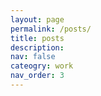 ```yaml
---
layout: page
permalink: /posts/
title: posts
description: 
nav: false
cateogry: work
nav_order: 3
---
```


<html>

<head>
    <title>Posts</title>
        <style>
            .horizontal-nav {
                display: inherit;
                justify-content: space-between;
                align-items: center;
                list-style: flex;
                padding: 0;
                margin: 10;
                }

                .horizontal-nav li {
                margin: 0 15px;
                }

                .horizontal-nav li a {
                background-color: white;
                text-decoration: none;
                color: #333;
                }
    </style>

</head>


<body>
    <div class="navbar">
        <ul class="horizontal-nav">
            <li><a href="#working-hours">Working Hours Tracker</a></li>
            <li><a href="#what-is-a-phd">What is a PhD</a></li>
            <li><a href="#research-tools">Research Tools</a></li>
            <li><a href="#cognitive-bias">Cognitive Bias</a></li>
            <li><a href="#interdisciplinarity">Interdisciplinarity</a></li>
            <li><a href="#big-tech-fines">Big Tech Fines 2023</a></li>
        </ul>
    </div>
    

<p id="interdisciplinarity"></p>
<h4>Interdisciplinarity</h4>
<h7>An interdisciplinary study means integrating the contributions from different disciplines. It involves getting familiar with, adherence to, and selecting what approaches from various fields would best produce the desired outcome. A publication could lead the development of novel solutions to complex research questions, reach a larger audience and have a great impact on society <a href="https://doi.org/10.1057/s41599-019-0352-4">[1]</a><a href="https://doi.org/10.1371/journal.pcbi.0010006">[2]</a>.
<br><br>
Some definitions from <a href="https://pubmed.ncbi.nlm.nih.gov/17330451/">[3]</a>:
<li>Disciplinarity: the study of a specific subject or field, focusing on its own rules, methods, and principles.</li>
<li>Multidisciplinarity: the study of a subject from multiple different disciplines simultaneously, but the disciplines remain separate from each other.</li>
<li>Interdisciplinarity: the study of approaches from different disciplines into a new and coherent whole.</li>
<li>Transdisciplinarity: the study that integrates and transcends disciplinary boundaries, bridging humanities and sciences.</li>
<br>
Quickly in practice, writing an interdisciplinary research paper requires explaining why focusing on just one topic is insufficient, as well as outlining the disciplines that should be included, their motivations, and their points of view <a href="https://www.southwestern.edu/live/files/3946-interdisciplinary">[4]</a>. So far so good, but how is it possible to submit the paper then? It is challenging finding suitable outlets for publication (and reviewers), as well as in meeting the standards and demonstrate the impact across different disciplines. The communication to specialized researcher in a single topic may have their own clique and may not want to include different perspectives, but a few sensational and complex terms might be added to get their attention. When a talk is given, there should be less use of acronyms and technical vocabulary since it's not good to focus just on a single or a small group of specialized people, the audience is various and might be also outside the room. To encourage the development of a cohesive research team of researchers from several fields, more effort is required <a href="https://doi.org/10.1371/journal.pone.0267234">[5]</a> <a href="https://www.siliconrepublic.com/careers/imposter-syndrome-diversity-underrepresented-employees-inclusion">underrepresented background</a>.
<br><br>
I had the opportunity to chat with seniors about this topic, and I have collected some of their thoughts. I didn't ask for their permission to share their names, so I will keep them anonymous. From a professor at CMU: <em>"you need to find the magic words to interact with specialized people"</em>. From a former professor at MIT, now in the industry: <em>"with literature classes and washing machine classes, you can build great eyes and great hands, because you’ll be able to learn from one subject and apply it to another"</em>. 
<br><br>
Interdisciplinarity has a comorbidity with the <a href="https://www.siliconrepublic.com/advice/types-of-imposter-syndrome">impostor syndrome</a>. But being stupid is not so bad <a href="https://doi.org/10.1242/jcs.033340">[6]</a>. An italian economics, Piero Formica, gave a insightful <a href="https://www.youtube.com/watch?v=pxj8o7m0a8s">TED Talk</a> in italian, but caption are available. He reports in particular the story about <a href="https://en.wikipedia.org/wiki/John_Harrison">John Harriston</a> and mentions about <a href="https://www.gutenberg.org/files/3020/3020-h/3020-h.htm#link2H_4_0008">William Hazlitt</a>, <a href="http://www.jstor.org/stable/20013918">Socrates</a>, and <a href="https://plato.stanford.edu/archives/win2021/entries/cusanus/">Nicolas of Cusa</a>. 
</h7>

<hr class="section-divider">

<p id="cognitive-bias"></p>
<h4>Cognitive Bias</h4>
<h7>Cognitive biases and heuristics serve as mental shortcuts that enable individuals to simplify the complexity of tasks when making judgments and choices. Biases, in turn, arise as the disparities between expected or ideal behavior.</h7>
<p> I like this representation arranged and designed by John Manoogian III (jm3). Categories and descriptions originally by Buster Benson.</p>
<img src="https://pieroromare.github.io/assets/img/cognitive_bias_codex.svg" alt="Cognitive Bias Codex" width="770">

<hr class="section-divider">

<p id="research-tools"></p>
<h4>Research Tools</h4>
<h7>This is my collection of research tools for academic and scholarly pursuits. These tools enhance my productivity and help me stay organized throughout my journey of discovery.</h7><br><br>
        <h5><a href="https://notion.so">Notion</a><img src="https://pieroromare.github.io/assets/img/notion-icon.png" alt="Notion Icon" width="100"></h5>
        <p>Notion is a versatile tool for task management, project organization, and collaboration.</p>
    <br>
        <h5><a href="https://obsidian.md">Obsidian  </a><img src="https://pieroromare.github.io/assets/img/obsidian-icon.png" alt="Obsidian Icon" width="50"></h5>
        <p>Obsidian is a note-taking app that helps build interconnected knowledge bases.</p>
    <br>
        <h5><a href="https://www.zotero.org">Zotero    </a><img src="https://pieroromare.github.io/assets/img/zotero-icon.png" alt="Zotero Icon" width="50"></h5>
        <p>Zotero is a free and open-source reference management software and research tool.</p>
    <br>
        <h5><a href="https://app.diagrams.net">Draw.io    </a><img src="https://pieroromare.github.io/assets/img/drawio-icon.png" alt="draw.io Icon" width="50"></h5>
        <p>draw.io is a diagramming tool for creating visual representations of data and concepts.</p>
    <br>
        <h5><a href="http://connectedpapers.com">ConnectedPapers    </a><img src="https://pieroromare.github.io/assets/img/connectedpapers-icon.png" alt="ConnectedPapers Icon" width="100"></h5>
        <p>ConnectedPapers.com visualizes citation networks to help researchers explore related academic papers.</p>
    <br>
        <h5><a href="https://researchrabbitapp.com/">ResearchRabbit   </a><img src="https://pieroromare.github.io/assets/img/researchrabbit-icon.png" alt="ResearchRabbit Icon" width="100"></h5>
        <p>ResearchRabbitApp.com provides personalized paper recommendations based on research interests.</p>
    <br>
        <h5><a href="http://elicit.org">Elicit         </a><img src="https://pieroromare.github.io/assets/img/elicit-icon.png" alt="Elicit Icon" width="50"></h5>
        <p>Elicit.org recommends research papers through community-driven curation.</p>
    <br>
        <h5><a href="http://consensus.app">Consensus   </a><img src="https://pieroromare.github.io/assets/img/consensus-icon.png" alt="Consensus Icon" width="100"></h5>
        <p>Consensus.app facilitates collaborative paper selection through group voting.</p>
    <br>
        <h5><a href="http://chatpdf.com">ChatPDF   </a><img src="https://pieroromare.github.io/assets/img/chatpdf-icon.png" alt="ChatPDF Icon" width="50"></h5>
        <p>ChatPDF.com transforms static PDFs into dynamic, collaborative spaces for annotation and discussion.</p>
    <br>
        <h5><a href="https://github.com/features/copilot/">Github Copilot   </a><img src="https://pieroromare.github.io/assets/img/copilot-icon.png" alt="Copilot Icon" width="50"></h5>
        <p>GitHub Copilot is an AI-powered code completion tool that assists developers by generating suggestions and snippets based on natural language comments and existing code.</p>
    <br>
        <h5><a href="https://www.complexity-explorables.org">Complexity Explorables   </a><img src="https://pieroromare.github.io/assets/img/complex-icon.png" alt="Complex Icon" width="50"></h5>
        <p>Complexity Explorables is a platform that provides interactive simulations and visualizations to help users understand complex concepts in science, mathematics, and other fields through hands-on exploration.</p>
    <br>
        <h5><a href="https://www.overleaf.com">Overleaf   </a><img src="https://pieroromare.github.io/assets/img/overleaf-icon.png" alt="Overleaf Icon" width="50"></h5>
        <p>Overleaf is a collaborative LaTeX editor that allows users to create, edit, and share scientific documents online.</p>
    <br>
        <h5><a href="https://neo4j.com">Neo4j   </a><img src="https://pieroromare.github.io/assets/img/neo4j-icon.png" alt="Neo4j Icon" width="50"></h5>
        <p>Neo4j is a graph database management system that is designed for efficiently storing, querying, and analyzing highly interconnected data using a flexible and intuitive graph model.</p>


<hr class="section-divider">

<p id="what-is-a-phd"></p>
<h4>What is a PhD</h4>
<h7>An illustrated guide by Matt Might <a href="http://matt.might.net/articles/phd-school-in-pictures/">source</a><br> 
<div class="container">
    <div class="row">
        <div class="col">
            <img src="https://pieroromare.github.io/assets/img/What_is_a_PhD__1.png" alt="What_is_a_PhD__1" width="345">
            <img src="https://pieroromare.github.io/assets/img/What_is_a_PhD__2.png" alt="What_is_a_PhD__2" width="345"><br>
            <img src="https://pieroromare.github.io/assets/img/What_is_a_PhD__3.png" alt="What_is_a_PhD__3" width="345">
            <img src="https://pieroromare.github.io/assets/img/What_is_a_PhD__4.png" alt="What_is_a_PhD__4" width="345"><br>
            <img src="https://pieroromare.github.io/assets/img/What_is_a_PhD__5.png" alt="What_is_a_PhD__5" width="345">
            <img src="https://pieroromare.github.io/assets/img/What_is_a_PhD__6.png" alt="What_is_a_PhD__6" width="345"><br>
            <img src="https://pieroromare.github.io/assets/img/What_is_a_PhD__7.png" alt="What_is_a_PhD__7" width="345">
            <img src="https://pieroromare.github.io/assets/img/What_is_a_PhD__8.png" alt="What_is_a_PhD__8" width="345"><br>
            <img src="https://pieroromare.github.io/assets/img/What_is_a_PhD__9.png" alt="What_is_a_PhD__9" width="345">
            <img src="https://pieroromare.github.io/assets/img/What_is_a_PhD__10.png" alt="What_is_a_PhD__10" width="345"><br>
            <img src="https://pieroromare.github.io/assets/img/What_is_a_PhD__11.png" alt="What_is_a_PhD__11" width="345">
            <img src="https://pieroromare.github.io/assets/img/What_is_a_PhD__12.png" alt="What_is_a_PhD__12" width="345"><br>
        </div>
    </div>
</div>
</h7>

<hr class="section-divider">

<p id="working-hours"></p>
<h4>Working Hours Tracker</h4>
<h7>This AppleScript is designed exclusively for MacBooks and is not compatible with iPhones. It leverages iOS Shortcuts to streamline time tracking effortlessly.</h7><br>
<em>Start Time: Click the shortcut once, and it will automatically update your "Working Time" note with the current start time. This marks the beginning of your work session.<br>
Finish Time: When your work session is complete, click the shortcut again. This action will generate the finish time, indicating the end of your work session.</em><br><br>
<h5>Tracker with iOS Notes</h5>
    <ol>
        <li>Open the Notes app on your iOS device.</li>
        <li>Create a new note and give it the title "Working time." You can do this by tapping the "+" button to create a new note and then giving it a title.</li>
        <li>Open the Shortcuts app on your iOS device.</li>
        <li>Tap the "+" button to create a new shortcut.</li>
        <li>In the Shortcuts app, on the right-hand side, you'll see a search bar.</li>
        <li>Type "Execute with AppleScript" in the search bar to find the corresponding action.</li>
        <li>Once you find the "Execute with AppleScript" action, tap on it to add it to your shortcut.</li>
        <li>After adding the action, you can tap on it to configure it.</li>
        <li>Copy and paste the AppleScript code that follows. This code should perform the specific task you want to automate.</li>
        <li>After adding the AppleScript code, you can tap the play button (usually a triangle or "Run" button) at the top right of the Shortcuts app to simulate or test your shortcut.</li>
        <li>Once you've tested your shortcut and it works as expected, you can close it by tapping the "Done" button in the top right corner.</li>
        <li>Your shortcut should now appear in the list of available shortcuts in the Shortcuts app.</li>
        <li>To add the shortcut to your Dock for easy access, you can long-press (or right-click, depending on your device) on the shortcut's icon in the Shortcuts app.</li>
        <li>From the context menu that appears, select the option to "Add to the Dock." This will place the shortcut on your device's Dock for quick access.</li>
    </ol>

<pre style="background-color: #f0f0f0;">
on run {input, parameters}
    tell application "Notes"
        set currentDate to current date
        set currentTime to time string of currentDate
        set currentDateTime to date string of currentDate & " " & currentTime
        
        set workingTimeNote to note "Working time"
        set noteContent to body of workingTimeNote
        
        if noteContent does not contain "start " & (date string of currentDate) then
            set newContent to noteContent & return & "start " & currentDateTime
        else
            set newContent to noteContent & return & "finish " & currentDateTime
        end if
        
        set body of workingTimeNote to newContent
        quit
    end tell
</pre>
<br><br>
<h5>Tracker with a txt file</h5>
<h7>Another version is using the AppleScript + a Python script.</h7>
    <ol>
        <li>Open the terminal and type the following command: pip install datetime</li>
        <li>Create in a folder (that we call yourpath) a Python script that we call (yourpythonscript.py) and copy and paste the following</li>
<pre style="background-color: #f0f0f0;">
import os
import datetime

current_date = datetime.datetime.now()
current_date_string = current_date.strftime('%A, %d %B %Y %H:%M:%S')

desktop_path = os.path.expanduser("yourpath")
text_file_name = "working_hours.txt"
file_path = os.path.join(desktop_path, text_file_name)
if not os.path.isfile(file_path):
    open(file_path, 'w').close()

with open(file_path, 'r') as file:
    file_content = file.read()

if "start" not in file_content.split('\n')[-1]:
    new_content = file_content + f"\nstart {current_date_string}"
else:
    new_content = file_content + f"\nfinish {current_date_string}"

with open(file_path, 'w') as file:
    file.write(new_content)
</pre>
        <li>Now start from the point 3 of the previous version Track with Notes</li>
        <li>In this version, the only difference is that in the AppleScript code in your shortcut add just the following</li>
<pre style="background-color: #f0f0f0;">
do shell script "python3 yourpath/yourpythonscript.py"
</pre>

